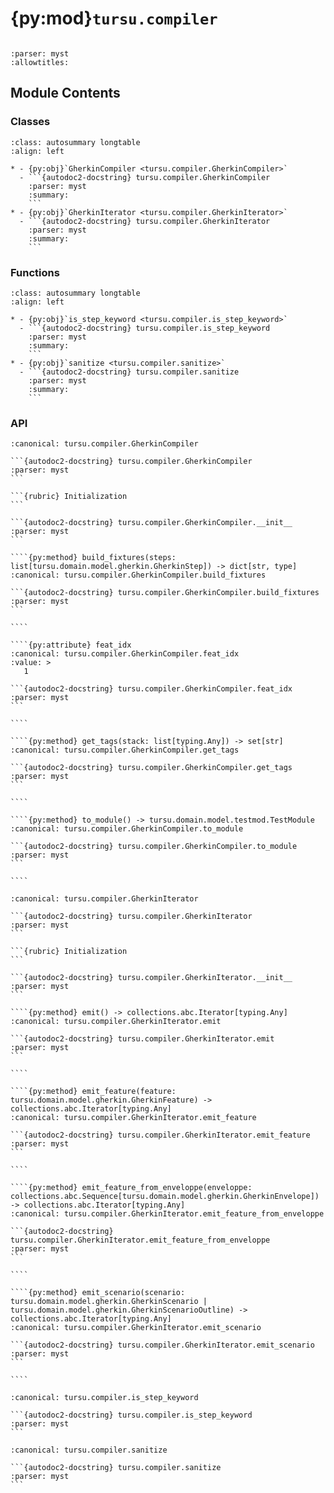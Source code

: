 # {py:mod}`tursu.compiler`

```{py:module} tursu.compiler
```

```{autodoc2-docstring} tursu.compiler
:parser: myst
:allowtitles:
```

## Module Contents

### Classes

````{list-table}
:class: autosummary longtable
:align: left

* - {py:obj}`GherkinCompiler <tursu.compiler.GherkinCompiler>`
  - ```{autodoc2-docstring} tursu.compiler.GherkinCompiler
    :parser: myst
    :summary:
    ```
* - {py:obj}`GherkinIterator <tursu.compiler.GherkinIterator>`
  - ```{autodoc2-docstring} tursu.compiler.GherkinIterator
    :parser: myst
    :summary:
    ```
````

### Functions

````{list-table}
:class: autosummary longtable
:align: left

* - {py:obj}`is_step_keyword <tursu.compiler.is_step_keyword>`
  - ```{autodoc2-docstring} tursu.compiler.is_step_keyword
    :parser: myst
    :summary:
    ```
* - {py:obj}`sanitize <tursu.compiler.sanitize>`
  - ```{autodoc2-docstring} tursu.compiler.sanitize
    :parser: myst
    :summary:
    ```
````

### API

`````{py:class} GherkinCompiler(doc: tursu.domain.model.gherkin.GherkinDocument, registry: tursu.registry.Tursu)
:canonical: tursu.compiler.GherkinCompiler

```{autodoc2-docstring} tursu.compiler.GherkinCompiler
:parser: myst
```

```{rubric} Initialization
```

```{autodoc2-docstring} tursu.compiler.GherkinCompiler.__init__
:parser: myst
```

````{py:method} build_fixtures(steps: list[tursu.domain.model.gherkin.GherkinStep]) -> dict[str, type]
:canonical: tursu.compiler.GherkinCompiler.build_fixtures

```{autodoc2-docstring} tursu.compiler.GherkinCompiler.build_fixtures
:parser: myst
```

````

````{py:attribute} feat_idx
:canonical: tursu.compiler.GherkinCompiler.feat_idx
:value: >
   1

```{autodoc2-docstring} tursu.compiler.GherkinCompiler.feat_idx
:parser: myst
```

````

````{py:method} get_tags(stack: list[typing.Any]) -> set[str]
:canonical: tursu.compiler.GherkinCompiler.get_tags

```{autodoc2-docstring} tursu.compiler.GherkinCompiler.get_tags
:parser: myst
```

````

````{py:method} to_module() -> tursu.domain.model.testmod.TestModule
:canonical: tursu.compiler.GherkinCompiler.to_module

```{autodoc2-docstring} tursu.compiler.GherkinCompiler.to_module
:parser: myst
```

````

`````

`````{py:class} GherkinIterator(doc: tursu.domain.model.gherkin.GherkinDocument)
:canonical: tursu.compiler.GherkinIterator

```{autodoc2-docstring} tursu.compiler.GherkinIterator
:parser: myst
```

```{rubric} Initialization
```

```{autodoc2-docstring} tursu.compiler.GherkinIterator.__init__
:parser: myst
```

````{py:method} emit() -> collections.abc.Iterator[typing.Any]
:canonical: tursu.compiler.GherkinIterator.emit

```{autodoc2-docstring} tursu.compiler.GherkinIterator.emit
:parser: myst
```

````

````{py:method} emit_feature(feature: tursu.domain.model.gherkin.GherkinFeature) -> collections.abc.Iterator[typing.Any]
:canonical: tursu.compiler.GherkinIterator.emit_feature

```{autodoc2-docstring} tursu.compiler.GherkinIterator.emit_feature
:parser: myst
```

````

````{py:method} emit_feature_from_enveloppe(enveloppe: collections.abc.Sequence[tursu.domain.model.gherkin.GherkinEnvelope]) -> collections.abc.Iterator[typing.Any]
:canonical: tursu.compiler.GherkinIterator.emit_feature_from_enveloppe

```{autodoc2-docstring} tursu.compiler.GherkinIterator.emit_feature_from_enveloppe
:parser: myst
```

````

````{py:method} emit_scenario(scenario: tursu.domain.model.gherkin.GherkinScenario | tursu.domain.model.gherkin.GherkinScenarioOutline) -> collections.abc.Iterator[typing.Any]
:canonical: tursu.compiler.GherkinIterator.emit_scenario

```{autodoc2-docstring} tursu.compiler.GherkinIterator.emit_scenario
:parser: myst
```

````

`````

````{py:function} is_step_keyword(value: tursu.domain.model.gherkin.GherkinKeyword) -> typing.TypeGuard[tursu.steps.StepKeyword]
:canonical: tursu.compiler.is_step_keyword

```{autodoc2-docstring} tursu.compiler.is_step_keyword
:parser: myst
```
````

````{py:function} sanitize(name: str) -> str
:canonical: tursu.compiler.sanitize

```{autodoc2-docstring} tursu.compiler.sanitize
:parser: myst
```
````
